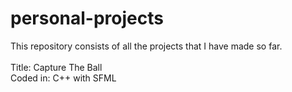 # personal-projects
This repository consists of all the projects that I have made so far. <br/> <br/>
Title: Capture The Ball <br/>
Coded in: C++ with SFML <br/>
